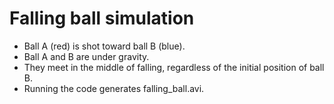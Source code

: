 # Falling ball simulation

* Ball A (red) is shot toward ball B (blue).
* Ball A and B are under gravity.
* They meet in the middle of falling, regardless of the initial position of ball B.
* Running the code generates falling_ball.avi.
